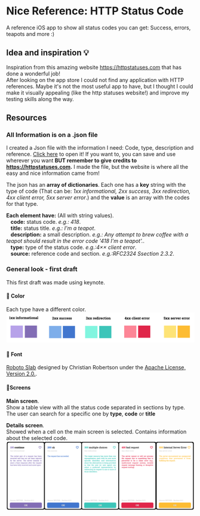 # Nice Reference: HTTP Status Code 
A reference iOS app to show all status codes you can get: Success, errors, teapots and more :)

## Idea and inspiration 💡
Inspiration from this amazing website https://httpstatuses.com that has done a wonderful job!     
After looking on the app store I could not find any application with HTTP references. Maybe it's not the most useful app to have, but I thought I could make it visually appealing (like the http statuses website!) and improve my testing skills along the way.   

## Resources
### All Information is on a .json file
I created a Json file with the information I need: Code, type, description and reference. [Click here](https://github.com/juliaYamamoto/App_httpStatusCode/blob/main/httpStatusCode.json) to open it! 
If you want to, you can save and use wherever you want **BUT remember to give credits to https://httpstatuses.com.** I made the file, but the website is where all the easy and nice information came from!

The json has an **array of dictionaries**. Each one has a **key** string with the type of code (That can be: *1xx informational, 2xx success, 3xx redirection, 4xx client error, 5xx server error*.) and the **value** is an array with the codes for that type.

**Each element have:** (All with string values).    
&nbsp;&nbsp; **code:** status code. *e.g.: 418*.    
&nbsp;&nbsp; **title:** status title. *e.g.: I'm a teapot*.    
&nbsp;&nbsp; **description:** a small description. *e.g.: Any attempt to brew coffee with a teapot should result in the error code '418 I'm a teapot'.*.    
&nbsp;&nbsp; **type:** type of the status code. *e.g.:4×× client error*.    
&nbsp;&nbsp; **source:** reference code and section. *e.g.:RFC2324 Ssection 2.3.2*.    

### General look - first draft
This first draft was made using keynote.            

#### 🎨 Color
Each type have a different color.     
![image with the colors used on the app](readmeImages/colors.png)

#### 🔡 Font
[Roboto Slab](https://fonts.google.com/specimen/Roboto+Slab) designed by Christian Robertson under the [Apache License, Version 2.0.](http://www.apache.org/licenses/LICENSE-2.0).    

#### 📱Screens
**Main screen**.            
Show a table view with all the status code separated in sections by type. The user can search for a specific one by **type**, **code** or **title** 

**Details screen**.       
Showed when a cell on the main screen is selected. Contains information about the selected code.      
![image with the colors used on the app](readmeImages/detailsScreen.png)









